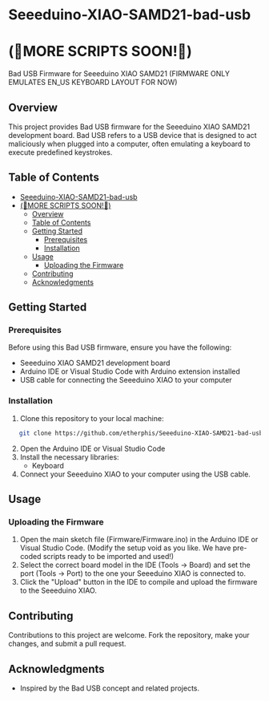 # Seeeduino-XIAO-SAMD21-bad-usb

# (🚨MORE SCRIPTS SOON!🚨)

Bad USB Firmware for Seeeduino XIAO SAMD21 (FIRMWARE ONLY EMULATES EN_US KEYBOARD LAYOUT FOR NOW)

## Overview

This project provides Bad USB firmware for the Seeeduino XIAO SAMD21 development board. Bad USB refers to a USB device that is designed to act maliciously when plugged into a computer, often emulating a keyboard to execute predefined keystrokes.

## Table of Contents

- [Seeeduino-XIAO-SAMD21-bad-usb](#seeeduino-xiao-samd21-bad-usb)
- [(🚨MORE SCRIPTS SOON!🚨)](#more-scripts-soon)
  - [Overview](#overview)
  - [Table of Contents](#table-of-contents)
  - [Getting Started](#getting-started)
    - [Prerequisites](#prerequisites)
    - [Installation](#installation)
  - [Usage](#usage)
    - [Uploading the Firmware](#uploading-the-firmware)
  - [Contributing](#contributing)
  - [Acknowledgments](#acknowledgments)

## Getting Started

### Prerequisites

Before using this Bad USB firmware, ensure you have the following:

- Seeeduino XIAO SAMD21 development board
- Arduino IDE or Visual Studio Code with Arduino extension installed
- USB cable for connecting the Seeeduino XIAO to your computer

### Installation

1. Clone this repository to your local machine:

```bash
   git clone https://github.com/etherphis/Seeeduino-XIAO-SAMD21-bad-usb-firmware.git
```

2. Open the Arduino IDE or Visual Studio Code
3. Install the necessary libraries:
   - Keyboard
4. Connect your Seeeduino XIAO to your computer using the USB cable.

## Usage
### Uploading the Firmware
1. Open the main sketch file (Firmware/Firmware.ino) in the Arduino IDE or Visual Studio Code. (Modify the setup void as you like. We have pre-coded scripts ready to be imported and used!)
2. Select the correct board model in the IDE (Tools -> Board) and set the port (Tools -> Port) to the one your Seeeduino XIAO is connected to.
3. Click the "Upload" button in the IDE to compile and upload the firmware to the Seeeduino XIAO.
   
## Contributing
Contributions to this project are welcome. Fork the repository, make your changes, and submit a pull request.

## Acknowledgments
- Inspired by the Bad USB concept and related projects.